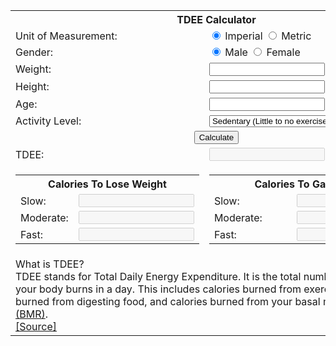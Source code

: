---
---

<html lang="en">
<head>
    <meta charset="UTF-8">
    <meta name="viewport" content="width=device-width, initial-scale=0.6">
    <title>TDEE</title>
    <!-- <link rel="stylesheet" href="../style.css"> -->
    <script src="../script.js"></script>
</head>

<table id="main-table">
<colgroup>
    <col style="width: 50%;">
    <col style="width: 50%;">
</colgroup>
<th colspan="2">
    TDEE Calculator
</th>
<tr>
    <td>
        Unit of Measurement:
    </td>
    <td>
        <input type="radio" name="unit" id="imperial" checked>
        <label for="imperial">Imperial</label>
        <input type="radio" name="unit" id="metric">
        <label for="metric">Metric</label>
    </td>
</tr>
<tr>
    <td>
        Gender:
    </td>
    <td>
        <input type="radio" name="gender" id="male" checked>
        <label for="male">Male</label>
        <input type="radio" name="gender" id="female">
        <label for="female">Female</label>
    </td>
</tr>
<tr>
    <td>
        Weight:
    </td>
    <td style="width: 50%;">
        <input type="number" name="weight" id="weight">
        <label id="weight-label" for="weight">lbs</label>
    </td>
</tr>
<tr>
    <td>
        Height:
    </td>
    <td style="width: 50%;">
        <input type="number" name="height" id="height">
        <label id="height-label" for="height">in</label>
    </td>
</tr>
<tr>
    <td>
        Age:
    </td>
    <td>
        <input type="number" name="age" id="age">
        <label id="age-label" for="age">years</label>
    </td>
</tr>
<tr>
    <td>
        Activity Level:
    </td>
    <td>
        <select name="activity-level" id="activity-level">
            <option value="1.15">Sedentary (Little to no exercise)</option>
            <option value="1.3">Lightly Active (1 - 3 Hours of exercise per week)</option>
            <option value="1.5">Moderately Active (4 - 6 Hours of exercise per week)</option>
            <option value="1.7">Very Active (7 - 9 Hours of exercise per week)</option>
            <option value="1.9">Extremely Active (10+ Hours of exercise per week)</option>
        </select>
    </td>
</tr>
<tr>
    <td colspan="2" style="text-align: center;">
        <button id="calculate">Calculate</button>
    </td>
</tr>
<tr>
    <td>
        TDEE:
    </td>
    <td>
        <input type="number" name="tdee" id="tdee" disabled>
    </td>
</tr>
<tr>
    <td>
        <table style="width: 100%;" id="side-table-left">
            <colgroup>
                <col style="width: 50%;">
                <col style="width: 50%;">
            </colgroup>
            <th colspan="2">
                Calories To Lose Weight
            </th>
            <tr>
                <td>
                    Slow:
                </td>
                <td>
                    <input type="number" name="slow-loss" id="slow-loss" disabled>
                </td>
            </tr>
            <tr>
                <td>
                    Moderate:
                </td>
                <td>
                    <input type="number" name="moderate-loss" id="moderate-loss" disabled>
                </td>
            </tr>
            <tr>
                <td>
                    Fast:
                </td>
                <td>
                    <input type="number" name="fast-loss" id="fast-loss" disabled>
                </td>
            </tr>
        </table>
    </td>
    <td>
        <table style="width: 100%;" id="side-table-right">
            <colgroup>
                <col style="width: 50%;">
                <col style="width: 50%;">
            </colgroup>
            <th colspan="2">
                Calories To Gain Weight
            </th>
            <tr>
                <td>
                    Slow:
                </td>
                <td>
                    <input type="number" name="slow-gain" id="slow-gain" disabled>
                </td>
            </tr>
            <tr>
                <td>
                    Moderate:
                </td>
                <td>
                    <input type="number" name="moderate-gain" id="moderate-gain" disabled>
                </td>
            </tr>
            <tr>
                <td>
                    Fast:
                </td>
                <td>
                    <input type="number" name="fast-gain" id="fast-gain" disabled>
                </td>
            </tr>
        </table>
    </td>
</tr>
<tr>
    <td colspan="2" style="text-align: left;">
        What is TDEE?
        <br>
        TDEE stands for Total Daily Energy Expenditure. It is the total number of calories that your body burns in a day. This includes calories burned from exercise, calories burned from digesting food, and calories burned from your basal metabolic rate <a href="BMR.html">(BMR)</a>.
        <br>
        <a href="https://www.healthline.com/health/how-to-calculate-your-basal-metabolic-rate#how-it-works">[Source]</a>
    </td>
</tr>
</table>
<script>
    colorTableGradient('side-table-left', '#F7FFF7', '#bde2fc', '#157d5a');
    colorTableGradient('side-table-right', '#F7FFF7', '#bde2fc', '#157d5a');
    document.getElementById('calculate').addEventListener('click', function() {
        let weight = document.getElementById('weight').value;
        let height = document.getElementById('height').value;
        let age = document.getElementById('age').value;
        let bmr = 0;
        if (document.getElementById('imperial').checked) {
            if (document.getElementById('male').checked) {
                bmr = 4.536 * weight + 15.88 * height - 5 * age + 5;
            } else {
                bmr = 4.536 * weight + 15.88 * height - 5 * age - 161;
            }
        } else {
            if (document.getElementById('male').checked) {
                bmr = 10 * weight + 6.25 * height - 5 * age + 5;
            } else {
                bmr = 10 * weight + 6.25 * height - 5 * age - 161;
            }
        }
        let tdee = bmr * parseFloat(document.getElementById('activity-level').value);
        document.getElementById('tdee').value = tdee.toFixed();
        let slowLoss = tdee - 250;
        let moderateLoss = tdee - 500;
        let fastLoss = tdee - 1000;
        let slowGain = tdee + 250;
        let moderateGain = tdee + 500;
        let fastGain = tdee + 1000;
        document.getElementById('slow-loss').value = slowLoss.toFixed();
        document.getElementById('moderate-loss').value = moderateLoss.toFixed();
        document.getElementById('fast-loss').value = fastLoss.toFixed();
        document.getElementById('slow-gain').value = slowGain.toFixed();
        document.getElementById('moderate-gain').value = moderateGain.toFixed();
        document.getElementById('fast-gain').value = fastGain.toFixed();
    });
    
    addHomeButton('main-table');
</script>
